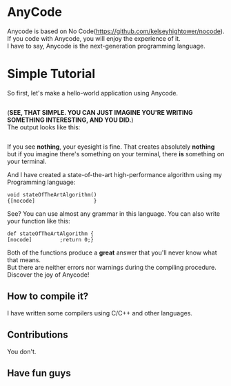 # AnyCode
Anycode is based on No Code(https://github.com/kelseyhightower/nocode). <br>
If you code with Anycode, you will enjoy the experience of it. <br>
I have to say, Anycode is the next-generation programming language. <br>
# Simple Tutorial
So first, let's make a hello-world application using Anycode.
```

```
(**SEE, THAT SIMPLE.
YOU CAN JUST IMAGINE YOU'RE WRITING SOMETHING INTERESTING,
AND YOU DID.**) <br>
The output looks like this:
```

```
If you see **nothing**, your eyesight is fine. That creates absolutely **nothing** but
if you imagine there's something on your terminal, there **is** something on your terminal.

And I have created a state-of-the-art high-performance algorithm using my Programming language:
```
void stateOfTheArtAlgorithm()
{[nocode]                   }
```
See? You can use almost any grammar in this language. You can also write your function like this:
```
def stateOfTheArtAlgorithm {
[nocode]         ;return 0;}
```
Both of the functions produce a **great** answer that you'll never know what that means.
<br>But there are neither errors nor warnings during the compiling procedure. Discover the joy of Anycode!
## How to compile it?
I have written some compilers using C/C++ and other languages. 
## Contributions
You don't.
## Have fun guys
